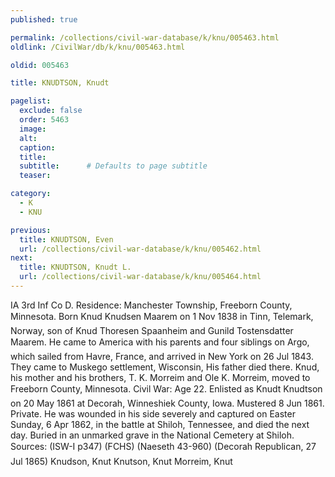 ```yaml
---
published: true

permalink: /collections/civil-war-database/k/knu/005463.html
oldlink: /CivilWar/db/k/knu/005463.html

oldid: 005463

title: KNUDTSON, Knudt

pagelist:
  exclude: false
  order: 5463
  image: 
  alt:
  caption:
  title:
  subtitle:      # Defaults to page subtitle
  teaser:

category: 
  - K 
  - KNU

previous:
  title: KNUDTSON, Even
  url: /collections/civil-war-database/k/knu/005462.html  
next:
  title: KNUDTSON, Knudt L.
  url: /collections/civil-war-database/k/knu/005464.html   
---
```

IA 3rd Inf Co D. Residence: Manchester Township, Freeborn County, Minnesota. Born &#147;Knud Knudsen Maarem&#148; on 1 Nov 1838 in Tinn, Telemark, Norway, son of Knud Thoresen Spaanheim and Gunild Tostensdatter Maarem. He came to America with his parents and four siblings on &#147;Argo&#148;, which sailed from Havre, France, and arrived in New York on 26 Jul 1843. They came to Muskego settlement, Wisconsin, His father died there. Knud, his mother and his brothers, T. K. Morreim and Ole K. Morreim, moved to Freeborn County, Minnesota. Civil War: Age 22. Enlisted as &#147;Knudt Knudtson&#148; on 20 May 1861 at Decorah, Winneshiek County, Iowa. Mustered 8 Jun 1861. Private. He was wounded in his side severely and captured on Easter Sunday, 6 Apr 1862, in the battle at Shiloh, Tennessee, and died the next day. Buried in an unmarked grave in the National Cemetery at Shiloh. Sources: (ISW-I p347) (FCHS) (Naeseth &#146;43-960) (Decorah Republican, 27 Jul 1865) &#147;Knudson, Knut&#148; &#147;Knutson, Knut&#148; &#147;Morreim, Knut&#148;